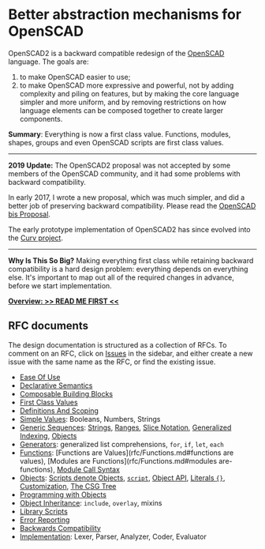 # Better abstraction mechanisms for OpenSCAD
OpenSCAD2 is a backward compatible redesign of the [OpenSCAD](http://openscad.org/) language.
The goals are:
 1. to make OpenSCAD easier to use;
 2. to make OpenSCAD more expressive and powerful, not by adding complexity and piling on features, but by making the core language simpler and more uniform, and by removing restrictions on how language elements can be composed together to create larger components.

**Summary**: Everything is now a first class value. Functions, modules, shapes, groups and even OpenSCAD scripts are first class values.

------

**2019 Update:** The OpenSCAD2 proposal was not accepted by some members of the OpenSCAD community,
and it had some problems with backward compatibility.

In early 2017, I wrote a new proposal, which was much simpler, and did a better job of preserving
backward compatibility. Please read the [OpenSCAD bis Proposal](OpenSCADbis.md).

The early prototype implementation of OpenSCAD2 has since evolved into the [Curv project](https://github.com/curv3d/curv).

------

**Why Is This So Big?** Making everything first class while retaining backward compatibility is a hard design problem: everything depends on everything else. It's important to map out all of the required changes in advance, before we start implementation.

[**Overview: >> READ ME FIRST <<**](rfc/Overview.md)

## RFC documents
The design documentation is structured as a collection of RFCs.
To comment on an RFC, click on [Issues](//github.com/doug-moen/openscad2/issues)
in the sidebar, and either create a new issue with the same name as the RFC, or find the existing issue.
* [Ease Of Use](rfc/Ease_Of_Use.md)
* [Declarative Semantics](rfc/Declarative_Semantics.md)
* [Composable Building Blocks](rfc/Composable_Building_Blocks.md)
* [First Class Values](rfc/First_Class_Values.md)
* [Definitions And Scoping](rfc/Definitions_And_Scoping.md)
* [Simple Values](rfc/Simple_Values.md): Booleans, Numbers, Strings
* [Generic Sequences](rfc/Sequences.md):
    [Strings](rfc/Sequences.md#strings),
    [Ranges](rfc/Sequences.md#ranges),
    [Slice Notation](rfc/Sequences.md#slice-notation),
    [Generalized Indexing](rfc/Sequences.md#generalized-indexing-using-an-index-vector),
    [Objects](rfc/Sequences.md#objects)
* [Generators](rfc/Generators.md): generalized list comprehensions, `for`, `if`, `let`, `each`
* [Functions](rfc/Functions.md):
    [Functions are Values](rfc/Functions.md#functions are values),
    [Modules are Functions](rfc/Functions.md#modules are-functions),
    [Module Call Syntax](rfc/Functions.md#module-call-syntax)
* [Objects](rfc/Objects.md):
    [Scripts denote Objects](rfc/Objects.md#scripts-denote-objects),
    [`script`](rfc/Objects.md#the-script-function),
    [Object API](rfc/Objects.md#the-object-api),
    [Literals `{}`](rfc/Objects.md#object-literals),
    [Customization](rfc/Objects.md#customization),
    [The CSG Tree](rfc/Objects.md#the-csg-tree)
* [Programming with Objects](rfc/Programming_With_Objects.md)
* [Object Inheritance](rfc/Inheritance.md): `include`, `overlay`, mixins
* [Library Scripts](rfc/Library_Scripts.md)
* [Error Reporting](rfc/Error_Reporting.md)
* [Backwards Compatibility](rfc/Backwards_Compatibility.md)
* [Implementation](rfc/Implementation.md): Lexer, Parser, Analyzer, Coder, Evaluator
